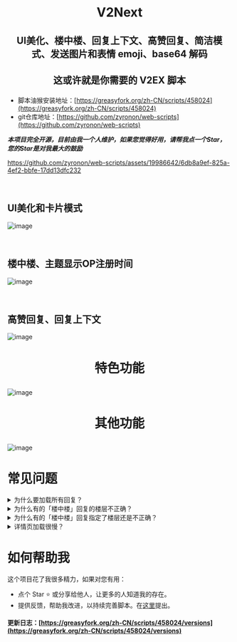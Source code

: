 # <p align="center">V2Next</p>
## <p align="center">UI美化、楼中楼、回复上下文、高赞回复、简洁模式、发送图片和表情 emoji、base64 解码</p> 
## <p align="center">这或许就是你需要的 V2EX 脚本</p>
- 脚本油猴安装地址：[https://greasyfork.org/zh-CN/scripts/458024](https://greasyfork.org/zh-CN/scripts/458024)
- git仓库地址：[https://github.com/zyronon/web-scripts](https://github.com/zyronon/web-scripts)

***本项目完全开源，目前由我一个人维护，如果您觉得好用，请帮我点一个Star，您的Star是对我最大的鼓励***


https://github.com/zyronon/web-scripts/assets/19986642/6db8a9ef-825a-4ef2-bbfe-17dd13dfc232

<br/>

## UI美化和卡片模式
![image](https://github.com/zyronon/web-scripts/assets/19986642/bf4986c8-889c-4408-8149-af85e557dd06)

<br/>

## 楼中楼、主题显示OP注册时间
![image](https://github.com/zyronon/web-scripts/assets/19986642/c5598b53-c0d4-4a0a-b1ad-c9e4740644c1)

<br/>

## 高赞回复、回复上下文
![image](https://github.com/zyronon/web-scripts/assets/19986642/8977a5d5-2842-433c-8c95-e9663a462684)
 
# <p align="center">特色功能</p>
![image](https://github.com/zyronon/web-scripts/assets/19986642/7b166d88-7684-49f0-ade1-b8fd295df3d7)

# <p align="center">其他功能</p>
![image](https://github.com/zyronon/web-scripts/assets/19986642/47e6cfbe-7151-4de1-ad2d-965c95fd35e1)

# 常见问题

<details>y
  <summary>为什么要加载所有回复？</summary>
如果有多页回复，只解析当前页的话，那么许多楼层会找不到@的人，因为有可能@的人在前一页
</details>
<details>
  <summary>为什么有的「楼中楼」回复的楼层不正确？</summary>
由于 V2EX 的原回复并没有记录回复的楼层，本脚本只能根据被回复的用户去寻找此用户的最近一条回复，然后嵌入到这后面去，这种方法并不能保证正确识别用户真正要回复的是哪一个楼层。
</details>
<details>
  <summary>为什么有的「楼中楼」回复指定了楼层还是不正确？</summary>

- 屏蔽用户导致楼层塌陷：你屏蔽了A，自A以后的回复的楼层号都会减1
  <br/>
- 忽略回复导致楼层塌陷：原理同上
  <br/>
- 回复时指定错了楼层号
  <br/>
- 脚本解析错误，请在[这里](https://github.com/zyronon/v2ex-script/issues)反馈给我

</details>
<details>
  <summary>详情页加载很慢？</summary>
回复多时会加载很慢，其实不是脚本的问题。是因为请求V站的其他页的回复时，V站迟迟未返回，导致我无法进行后续的解析，所以只能显示加载中...
</details>

# 如何帮助我

这个项目花了我很多精力，如果对您有用：

- 点个 Star ⭐️ 或分享给他人，让更多的人知道我的存在。
- 提供反馈，帮助我改进，以持续完善脚本。在[这里](https://github.com/zyronon/v2ex-script/issues)提出。

#### 更新日志：[https://greasyfork.org/zh-CN/scripts/458024/versions](https://greasyfork.org/zh-CN/scripts/458024/versions)

